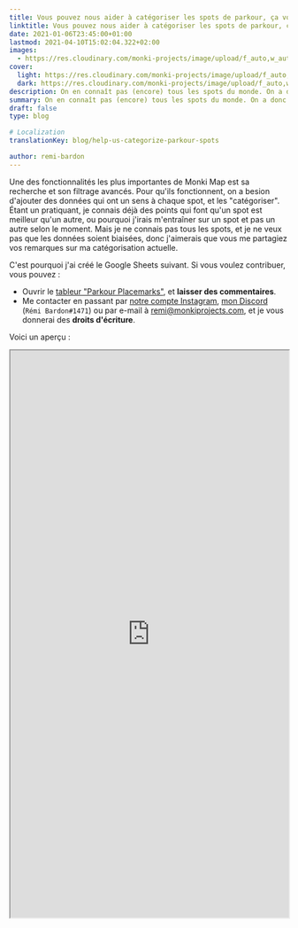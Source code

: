 ```yaml
---
title: Vous pouvez nous aider à catégoriser les spots de parkour, ça vous tente ?
linktitle: Vous pouvez nous aider à catégoriser les spots de parkour, ça vous tente ? | Blog Monki Projects
date: 2021-01-06T23:45:00+01:00
lastmod: 2021-04-10T15:02:04.322+02:00
images:
  - https://res.cloudinary.com/monki-projects/image/upload/f_auto,w_auto/v1617994923/website/fr/uploads/articles/aidez-nous-a-categoriser-les-spots-de-parkour/cover-light
cover:
  light: https://res.cloudinary.com/monki-projects/image/upload/f_auto,w_1024/v1617994923/website/fr/uploads/articles/aidez-nous-a-categoriser-les-spots-de-parkour/cover-light
  dark: https://res.cloudinary.com/monki-projects/image/upload/f_auto,w_1024/v1617994923/website/fr/uploads/articles/aidez-nous-a-categoriser-les-spots-de-parkour/cover-dark
description: On en connaît pas (encore) tous les spots du monde. On a donc créé un tableur collaboratif pour les catégoriser et en lister les informations importantes.
summary: On en connaît pas (encore) tous les spots du monde. On a donc créé un tableur collaboratif pour les catégoriser et en lister les informations importantes.
draft: false
type: blog

# Localization
translationKey: blog/help-us-categorize-parkour-spots

author: remi-bardon
---
```


Une des fonctionnalités les plus importantes de Monki Map est sa recherche et son filtrage avancés. Pour qu'ils fonctionnent, on a besion d'ajouter des données qui ont un sens à chaque spot, et les "catégoriser". Étant un pratiquant, je connais déjà des points qui font qu'un spot est meilleur qu'un autre, ou pourquoi j'irais m'entraîner sur un spot et pas un autre selon le moment. Mais je ne connais pas tous les spots, et je ne veux pas que les données soient biaisées, donc j'aimerais que vous me partagiez vos remarques sur ma catégorisation actuelle.

C'est pourquoi j'ai créé le Google Sheets suivant. Si vous voulez contribuer, vous pouvez :

- Ouvrir le [tableur "Parkour Placemarks"](https://docs.google.com/spreadsheets/d/1rlVB6HAOHgvqnQDtstfvy6zwYsYKq1xPE6Q_ZHPqWUw/edit?usp=sharing), et **laisser des commentaires**.
- Me contacter en passant par [notre compte Instagram](https://www.instagram.com/monkiprojects/), [mon Discord](https://discord.com) (`Rémi Bardon#1471`) ou par e-mail à remi@monkiprojects.com, et je vous donnerai des **droits d'écriture**.

Voici un aperçu :

<iframe width="100%" height="1024" src="https://docs.google.com/spreadsheets/d/e/2PACX-1vTCtqBQTH5dwNcXkespZ2BPd5e72LZ9_VCqNZfJbJvM95VVMa_Hndl968YoOmFcl8BnUkeZv_5VHNgh/pubhtml?widget=true&amp;headers=false"></iframe>
